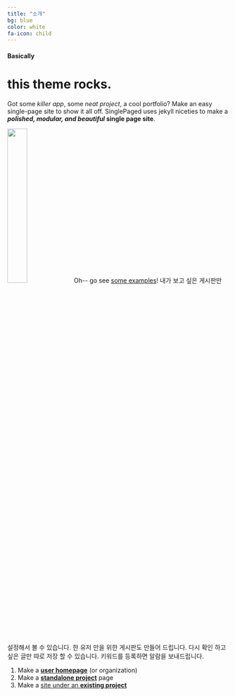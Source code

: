```yaml
---
title: "소개"
bg: blue
color: white
fa-icon: child
---
```


#### Basically

# this theme rocks.

Got some *killer app*, some *neat project*, a cool portfolio? Make an easy single-page site to show it all off. SinglePaged uses jekyll niceties to make a ***polished, modular, and beautiful* single page site**.

<img src="https://user-images.githubusercontent.com/11792345/29740102-da7eecbc-8a89-11e7-9193-5d82291de56d.png
" width="30%" heigth="30%">Oh-- go see [some examples](https://github.com/t413/SinglePaged#fancy-jekyll-powered-single-page-site)!
 내가 보고 싶은 게시판만 설정해서 볼 수 있습니다.
 한 유저 만을 위한 게시판도 만들어 드립니다.
 다시 확인 하고 싶은 글만 따로 저장 할 수 있습니다.
 키워드를 등록하면 알람을 보내드립니다.
 

1. Make a [**user homepage**](#setup-as-user-homepage) (or organization)
2. Make a [**standalone project**](#setup-as-standalone-project-page) page
3. Make a [site under an **existing project**](#setup-inside-existing-project)
